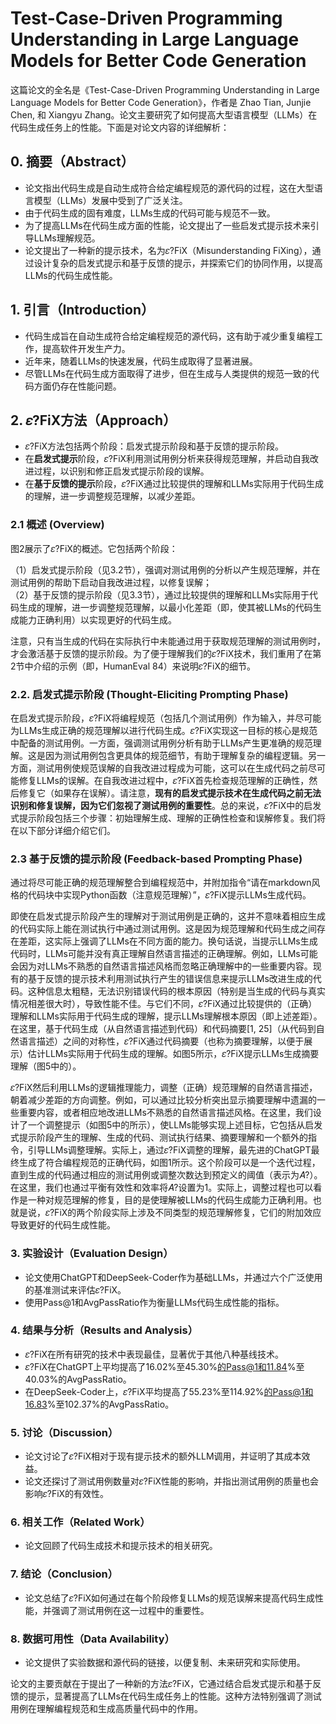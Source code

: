 # Test-Case-Driven Programming Understanding in Large Language Models for Better Code Generation

这篇论文的全名是《Test-Case-Driven Programming Understanding in Large Language Models for Better Code Generation》，作者是 Zhao Tian, Junjie Chen, 和 Xiangyu Zhang。论文主要研究了如何提高大型语言模型（LLMs）在代码生成任务上的性能。下面是对论文内容的详细解析：

## 0. 摘要（Abstract）
- 论文指出代码生成是自动生成符合给定编程规范的源代码的过程，这在大型语言模型（LLMs）发展中受到了广泛关注。
- 由于代码生成的固有难度，LLMs生成的代码可能与规范不一致。
- 为了提高LLMs在代码生成方面的性能，论文提出了一些启发式提示技术来引导LLMs理解规范。
- 论文提出了一种新的提示技术，名为𝜀?FiX（Misunderstanding FiXing），通过设计复杂的启发式提示和基于反馈的提示，并探索它们的协同作用，以提高LLMs的代码生成性能。

## 1. 引言（Introduction）
- 代码生成旨在自动生成符合给定编程规范的源代码，这有助于减少重复编程工作，提高软件开发生产力。
- 近年来，随着LLMs的快速发展，代码生成取得了显著进展。
- 尽管LLMs在代码生成方面取得了进步，但在生成与人类提供的规范一致的代码方面仍存在性能问题。

## 2. 𝜀?FiX方法（Approach）
- 𝜀?FiX方法包括两个阶段：启发式提示阶段和基于反馈的提示阶段。
- 在**启发式提示**阶段，𝜀?FiX利用测试用例分析来获得规范理解，并启动自我改进过程，以识别和修正启发式提示阶段的误解。
- 在**基于反馈的提示**阶段，𝜀?FiX通过比较提供的理解和LLMs实际用于代码生成的理解，进一步调整规范理解，以减少差距。

### 2.1 概述 (Overview)

图2展示了𝜀?FiX的概述。它包括两个阶段：

（1）启发式提示阶段（见3.2节），强调对测试用例的分析以产生规范理解，并在测试用例的帮助下启动自我改进过程，以修复误解；  
（2）基于反馈的提示阶段（见3.3节），通过比较提供的理解和LLMs实际用于代码生成的理解，进一步调整规范理解，以最小化差距（即，使其被LLMs的代码生成能力正确利用）以实现更好的代码生成。

注意，只有当生成的代码在实际执行中未能通过用于获取规范理解的测试用例时，才会激活基于反馈的提示阶段。为了便于理解我们的𝜀?FiX技术，我们重用了在第2节中介绍的示例（即，HumanEval 84）来说明𝜀?FiX的细节。


### 2.2. 启发式提示阶段 (Thought-Eliciting Prompting Phase)

在启发式提示阶段，𝜀?FiX将编程规范（包括几个测试用例）作为输入，并尽可能为LLMs生成正确的规范理解以进行代码生成。𝜀?FiX实现这一目标的核心是规范中配备的测试用例。一方面，强调测试用例分析有助于LLMs产生更准确的规范理解。这是因为测试用例包含更具体的规范细节，有助于理解复杂的编程逻辑。另一方面，测试用例使规范误解的自我改进过程成为可能，这可以在生成代码之前尽可能修复LLMs的误解。在自我改进过程中，𝜀?FiX首先检查规范理解的正确性，然后修复它（如果存在误解）。请注意，**现有的启发式提示技术在生成代码之前无法识别和修复误解，因为它们忽视了测试用例的重要性**。总的来说，𝜀?FiX中的启发式提示阶段包括三个步骤：初始理解生成、理解的正确性检查和误解修复。我们将在以下部分详细介绍它们。

### 2.3 基于反馈的提示阶段 (Feedback-based Prompting Phase)

通过将尽可能正确的规范理解整合到编程规范中，并附加指令“请在markdown风格的代码块中实现Python函数（注意规范理解）”，𝜀?FiX提示LLMs生成代码。

即使在启发式提示阶段产生的理解对于测试用例是正确的，这并不意味着相应生成的代码实际上能在测试执行中通过测试用例。这是因为规范理解和代码生成之间存在差距，这实际上强调了LLMs在不同方面的能力。换句话说，当提示LLMs生成代码时，LLMs可能并没有真正理解自然语言描述的正确理解。例如，LLMs可能会因为对LLMs不熟悉的自然语言描述风格而忽略正确理解中的一些重要内容。现有的基于反馈的提示技术利用测试执行产生的错误信息来提示LLMs改进生成的代码。这种信息太粗糙，无法识别错误代码的根本原因（特别是当生成的代码与真实情况相差很大时），导致性能不佳。与它们不同，𝜀?FiX通过比较提供的（正确）理解和LLMs实际用于代码生成的理解，提示LLMs理解根本原因（即上述差距）。在这里，基于代码生成（从自然语言描述到代码）和代码摘要[1, 25]（从代码到自然语言描述）之间的对称性，𝜀?FiX通过代码摘要（也称为摘要理解，以便于展示）估计LLMs实际用于代码生成的理解。如图5所示，𝜀?FiX提示LLMs生成摘要理解（图5中的<Summarized Understanding>）。

𝜀?FiX然后利用LLMs的逻辑推理能力，调整（正确）规范理解的自然语言描述，朝着减少差距的方向调整。例如，可以通过比较分析突出显示摘要理解中遗漏的一些重要内容，或者相应地改进LLMs不熟悉的自然语言描述风格。在这里，我们设计了一个调整提示（如图5中的<Adjustment Prompt>所示），使LLMs能够实现上述目标，它包括从启发式提示阶段产生的理解、生成的代码、测试执行结果、摘要理解和一个额外的指令，引导LLMs调整理解。实际上，通过𝜀?FiX调整的理解，最先进的ChatGPT最终生成了符合编程规范的正确代码，如图1所示。这个阶段可以是一个迭代过程，直到生成的代码通过相应的测试用例或调整次数达到预定义的阈值（表示为𝐴?）。在这里，我们也通过平衡有效性和效率将𝐴?设置为1。实际上，调整过程也可以看作是一种对规范理解的修复，目的是使理解被LLMs的代码生成能力正确利用。也就是说，𝜀?FiX的两个阶段实际上涉及不同类型的规范理解修复，它们的附加效应导致更好的代码生成性能。


### 3. 实验设计（Evaluation Design）
- 论文使用ChatGPT和DeepSeek-Coder作为基础LLMs，并通过六个广泛使用的基准测试来评估𝜀?FiX。
- 使用Pass@1和AvgPassRatio作为衡量LLMs代码生成性能的指标。

### 4. 结果与分析（Results and Analysis）
- 𝜀?FiX在所有研究的技术中表现最佳，显著优于其他八种基线技术。
- 𝜀?FiX在ChatGPT上平均提高了16.02%至45.30%的Pass@1和11.84%至40.03%的AvgPassRatio。
- 在DeepSeek-Coder上，𝜀?FiX平均提高了55.23%至114.92%的Pass@1和16.83%至102.37%的AvgPassRatio。

### 5. 讨论（Discussion）
- 论文讨论了𝜀?FiX相对于现有提示技术的额外LLM调用，并证明了其成本效益。
- 论文还探讨了测试用例数量对𝜀?FiX性能的影响，并指出测试用例的质量也会影响𝜀?FiX的有效性。

### 6. 相关工作（Related Work）
- 论文回顾了代码生成技术和提示技术的相关研究。

### 7. 结论（Conclusion）
- 论文总结了𝜀?FiX如何通过在每个阶段修复LLMs的规范误解来提高代码生成性能，并强调了测试用例在这一过程中的重要性。

### 8. 数据可用性（Data Availability）
- 论文提供了实验数据和源代码的链接，以便复制、未来研究和实际使用。

论文的主要贡献在于提出了一种新的方法𝜀?FiX，它通过结合启发式提示和基于反馈的提示，显著提高了LLMs在代码生成任务上的性能。这种方法特别强调了测试用例在理解编程规范和生成高质量代码中的作用。
